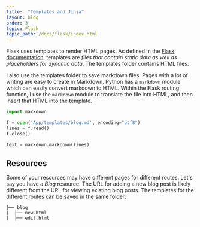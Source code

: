 ```yaml
---
title:  "Templates and Jinja"
layout: blog
order: 3
topic: Flask
topic_path: /docs/flask/index.html
---
```


Flask uses templates to render HTML pages. As defined in the [Flask documentation](https://flask.palletsprojects.com/en/1.1.x/tutorial/templates/), templates are *files that contain static data as well as placeholders for dynamic data*. The templates folder contains HTML files.

I also use the templates folder to save markdown files. Pages with a lot of writing are easy to create in Markdown. Python has a `markdown` module which can easily convert markdown to HTML. Within the Flask routing function, I use the `markdown` module to translate the file into HTML, and then insert that HTML into the template.
```python
import markdown

f = open('App/templates/blog.md', encoding="utf8")
lines = f.read()
f.close()

text = markdown.markdown(lines)
```

## Resources
Some of your resources may have different pages for different routes. Let's say you have a *Blog* resource. The URL for adding a new blog post is likely different from the URL for viewing existing blog posts. The templates for the different routes can be saved in the same folder:
```
├── blog
|  ├── new.html
|  ├── edit.html
```
